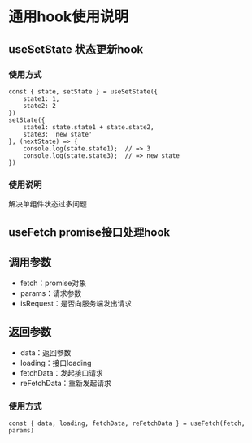 # 通用hook使用说明

## useSetState 状态更新hook

### 使用方式

```
const { state, setState } = useSetState({ 
    state1: 1, 
    state2: 2 
})
setState({
    state1: state.state1 + state.state2,
    state3: 'new state'
}, (nextState) => {
    console.log(state.state1);  // => 3
    console.log(state.state3);  // => new state
})
```
### 使用说明

解决单组件状态过多问题

## useFetch promise接口处理hook

## 调用参数

* fetch：promise对象
* params：请求参数
* isRequest：是否向服务端发出请求

## 返回参数

* data：返回参数
* loading：接口loading
* fetchData：发起接口请求
* reFetchData：重新发起请求

### 使用方式

```
const { data, loading, fetchData, reFetchData } = useFetch(fetch, params)
```
